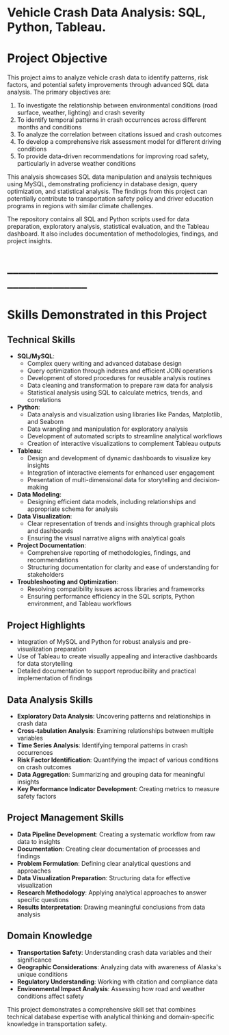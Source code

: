# Vehicle Crash Data Analysis: SQL, Python, Tableau.

# Project Objective

This project aims to analyze vehicle crash data to identify patterns, risk factors, and potential safety improvements through advanced SQL data analysis. The primary objectives are:

1. To investigate the relationship between environmental conditions (road surface, weather, lighting) and crash severity
2. To identify temporal patterns in crash occurrences across different months and conditions
3. To analyze the correlation between citations issued and crash outcomes
4. To develop a comprehensive risk assessment model for different driving conditions
5. To provide data-driven recommendations for improving road safety, particularly in adverse weather conditions

This analysis showcases SQL data manipulation and analysis techniques using MySQL, demonstrating proficiency in database design, query optimization, and statistical analysis. The findings from this project can potentially contribute to transportation safety policy and driver education programs in regions with similar climate challenges.

The repository contains all SQL and Python scripts used for data preparation, exploratory analysis, statistical evaluation, and the Tableau dashboard. It also includes documentation of methodologies, findings, and project insights.

# ___________________________________________________
# Skills Demonstrated in this Project

## Technical Skills
- **SQL/MySQL**:
  - Complex query writing and advanced database design
  - Query optimization through indexes and efficient JOIN operations
  - Development of stored procedures for reusable analysis routines
  - Data cleaning and transformation to prepare raw data for analysis
  - Statistical analysis using SQL to calculate metrics, trends, and correlations
- **Python**:
  - Data analysis and visualization using libraries like Pandas, Matplotlib, and Seaborn
  - Data wrangling and manipulation for exploratory analysis
  - Development of automated scripts to streamline analytical workflows
  - Creation of interactive visualizations to complement Tableau outputs
- **Tableau**:
  - Design and development of dynamic dashboards to visualize key insights
  - Integration of interactive elements for enhanced user engagement
  - Presentation of multi-dimensional data for storytelling and decision-making
- **Data Modeling**:
  - Designing efficient data models, including relationships and appropriate schema for analysis
- **Data Visualization**:
  - Clear representation of trends and insights through graphical plots and dashboards
  - Ensuring the visual narrative aligns with analytical goals
- **Project Documentation**:
  - Comprehensive reporting of methodologies, findings, and recommendations
  - Structuring documentation for clarity and ease of understanding for stakeholders
- **Troubleshooting and Optimization**:
  - Resolving compatibility issues across libraries and frameworks
  - Ensuring performance efficiency in the SQL scripts, Python environment, and Tableau workflows

## Project Highlights
- Integration of MySQL and Python for robust analysis and pre-visualization preparation
- Use of Tableau to create visually appealing and interactive dashboards for data storytelling
- Detailed documentation to support reproducibility and practical implementation of findings

## Data Analysis Skills
- **Exploratory Data Analysis**: Uncovering patterns and relationships in crash data
- **Cross-tabulation Analysis**: Examining relationships between multiple variables
- **Time Series Analysis**: Identifying temporal patterns in crash occurrences
- **Risk Factor Identification**: Quantifying the impact of various conditions on crash outcomes
- **Data Aggregation**: Summarizing and grouping data for meaningful insights
- **Key Performance Indicator Development**: Creating metrics to measure safety factors

## Project Management Skills
- **Data Pipeline Development**: Creating a systematic workflow from raw data to insights
- **Documentation**: Creating clear documentation of processes and findings
- **Problem Formulation**: Defining clear analytical questions and approaches
- **Data Visualization Preparation**: Structuring data for effective visualization
- **Research Methodology**: Applying analytical approaches to answer specific questions
- **Results Interpretation**: Drawing meaningful conclusions from data analysis

## Domain Knowledge
- **Transportation Safety**: Understanding crash data variables and their significance
- **Geographic Considerations**: Analyzing data with awareness of Alaska's unique conditions
- **Regulatory Understanding**: Working with citation and compliance data
- **Environmental Impact Analysis**: Assessing how road and weather conditions affect safety

This project demonstrates a comprehensive skill set that combines technical database expertise with analytical thinking and domain-specific knowledge in transportation safety.
